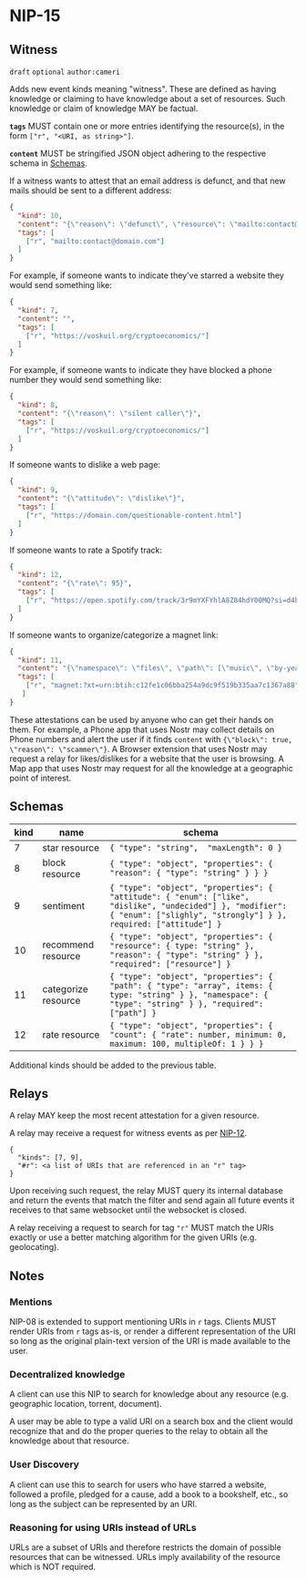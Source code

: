 NIP-15
======

Witness
-------

`draft` `optional` `author:cameri`

Adds new event kinds meaning "witness". These are defined as having knowledge or claiming to have knowledge about a set of resources.
Such knowledge or claim of knowledge MAY be factual.

**`tags`** MUST contain one or more entries identifying the resource(s), in the form `["r", "<URI, as string>"]`.

**`content`** MUST be stringified JSON object adhering to the respective schema in [Schemas](#schemas).

If a witness wants to attest that an email address is defunct, and that new mails should be sent to a different address:

```json
{
  "kind": 10,
  "content": "{\"reason\": \"defunct\", \"resource\": \"mailto:contact@new-domain.com\"}",
  "tags": [
    ["r", "mailto:contact@domain.com"]
  ]
}
```

For example, if someone wants to indicate they've starred a website they would send something like:

```json
{
  "kind": 7,
  "content": "",
  "tags": [
    ["r", "https://voskuil.org/cryptoeconomics/"]
  ]
}
```

For example, if someone wants to indicate they have blocked a phone number they would send something like:

```json
{
  "kind": 8,
  "content": "{\"reason\": \"silent caller\"}",
  "tags": [
    ["r", "https://voskuil.org/cryptoeconomics/"]
  ]
}
```

If someone wants to dislike a web page:

```json
{
  "kind": 9,
  "content": "{\"attitude\": \"dislike\"}",
  "tags": [
    ["r", "https://domain.com/questionable-content.html"]
  ]
}
```

If someone wants to rate a Spotify track:

```json
{
  "kind": 12,
  "content": "{\"rate\": 95}",
  "tags": [
    ["r", "https://open.spotify.com/track/3r9mYXFYhlA8Z84hdY00MQ?si=d4b8af9e133e4968"]
  ]
}
```

If someone wants to organize/categorize a magnet link:

```json
{
  "kind": 11,
  "content": "{\"namespace\": \"files\", \"path\": [\"music\", \"by-year\", \"2000\"] }",
  "tags": [
    ["r", "magnet:?xt=urn:btih:c12fe1c06bba254a9dc9f519b335aa7c1367a88"]
   ]
}
```

These attestations can be used by anyone who can get their hands on them. For example, a Phone app that uses Nostr
may collect details on Phone numbers and alert the user if it finds `content` with `{\"block\": true, \"reason\": \"scammer\"}`.
A Browser extension that uses Nostr may request a relay for likes/dislikes for a website that the user is browsing.
A Map app that uses Nostr may request for all the knowledge at a geographic point of interest.

## Schemas

| kind | name                     | schema |
|------|--------------------------|--------|
| 7    | star resource            | `{ "type": "string",  "maxLength": 0 }` |
| 8    | block resource           | `{ "type": "object", "properties": { "reason": { "type": "string" } } }` |
| 9    | sentiment                | `{ "type": "object", "properties": { "attitude": { "enum": ["like", "dislike", "undecided"] }, "modifier": { "enum": ["slighly", "strongly"] } }, required: ["attitude"] }` |
| 10   | recommend resource       | `{ "type": "object", "properties": { "resource": { type: "string" }, "reason": { "type": "string" } }, "required": ["resource"] }` |
| 11   | categorize resource      | `{ "type": "object", "properties": { "path": { "type": "array", items: { type: "string" } }, "namespace": { "type": "string" } }, "required": ["path"] }` |
| 12   | rate resource            | `{ "type": "object", "properties": { "count": { "rate": number, minimum: 0, maximum: 100, multipleOf: 1 } } }` |

Additional kinds should be added to the previous table.

## Relays

A relay MAY keep the most recent attestation for a given resource.

A relay may receive a request for witness events as per [NIP-12](https://github.com/fiatjaf/nostr/blob/master/nips/12.md).

```
{
  "kinds": [7, 9],
  "#r": <a list of URIs that are referenced in an "r" tag>
}
```

Upon receiving such request, the relay MUST query its internal database and return the events that match the filter and send again all future events it receives to that same websocket until the websocket is closed.

A relay receiving a request to search for tag `"r"` MUST match the URIs exactly or use a better matching algorithm for the given URIs (e.g. geolocating).

## Notes

### Mentions

NIP-08 is extended to support mentioning URIs in `r` tags. Clients MUST render URIs from `r` tags as-is, or render a different representation of the URI so long as the original plain-text version of the URI is made available to the user.

### Decentralized knowledge

A client can use this NIP to search for knowledge about any resource (e.g. geographic location, torrent, document).

A user may be able to type a valid URI on a search box and the client would recognize that and do the proper queries to the relay to obtain all the knowledge about that resource.

### User Discovery

A client can use this to search for users who have starred a website, followed a profile, pledged for a cause, add a book to a bookshelf, etc., so long as the subject can be represented by an URI.

### Reasoning for using URIs instead of URLs

URLs are a subset of URIs and therefore restricts the domain of possible resources that can be witnessed. URLs imply availability of the resource which is NOT required.
